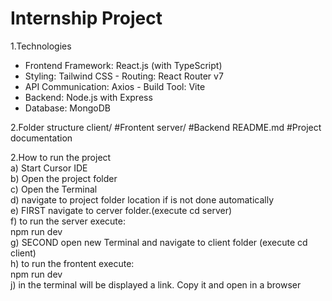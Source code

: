 ﻿# Internship Project

 1.Technologies
 -	Frontend	Framework:	React.js	(with	TypeScript)
 -	Styling:	Tailwind	CSS	-	Routing:	React	Router	v7
 -	API	Communication:	Axios	-	Build	Tool:	Vite
 -	Backend:	Node.js	with	Express
 -	Database:	MongoDB

2.Folder structure
client/ #Frontent
server/ #Backend
README.md #Project documentation

2.How to run the project  
a) Start Cursor IDE  
b) Open the project folder  
c) Open the Terminal  
d) navigate to project folder location if is not done automatically  
e) FIRST navigate to cerver folder.(execute cd server)  
f) to run the server execute:  
   npm run dev  
g) SECOND open new Terminal and navigate to client folder (execute cd client)  
h) to run the frontent execute:  
   npm run dev  
j) in the terminal will be displayed a link. Copy it and open in a browser  



